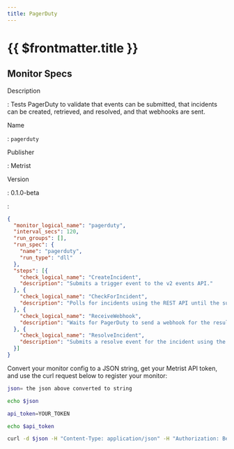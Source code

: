 ```yaml
---
title: PagerDuty
---
```


# {{ $frontmatter.title }}

## Monitor Specs

Description

: Tests PagerDuty to validate that events can be submitted, that incidents can be created, retrieved, and resolved, and that webhooks are sent.

Name

: `pagerduty`

Publisher

: Metrist

Version

: 0.1.0-beta

: &nbsp;


<!--@include: /parts/_1.md-->


<!--@include: /parts/_2.md-->


<!--@include: /parts/_3.md-->





<!--@include: /parts/_4.md-->


```json
{
  "monitor_logical_name": "pagerduty",
  "interval_secs": 120,
  "run_groups": [],
  "run_spec": {
    "name": "pagerduty",
    "run_type": "dll"
  },
  "steps": [{
    "check_logical_name": "CreateIncident",
    "description": "Submits a trigger event to the v2 events API."
  }, {
    "check_logical_name": "CheckForIncident",
    "description": "Polls for incidents using the REST API until the submitted event results in an incident."
  }, {
    "check_logical_name": "ReceiveWebhook",
    "description": "Waits for PagerDuty to send a webhook for the resulting incident."
  }, {
    "check_logical_name": "ResolveIncident",
    "description": "Submits a resolve event for the incident using the v2 events API."
  }]
}
```




Convert your monitor config to a JSON string, get your Metrist API token, and use the curl request below to register your monitor:

```sh
json= the json above converted to string

echo $json

api_token=YOUR_TOKEN

echo $api_token

curl -d $json -H "Content-Type: application/json" -H "Authorization: Bearer $api_token" 'https://app.metrist.io/api/v0/monitor-config'

```

<!--@include: /parts/tips_api.md-->


<!--@include: /parts/_5.md-->


<!--@include: /parts/result.md-->